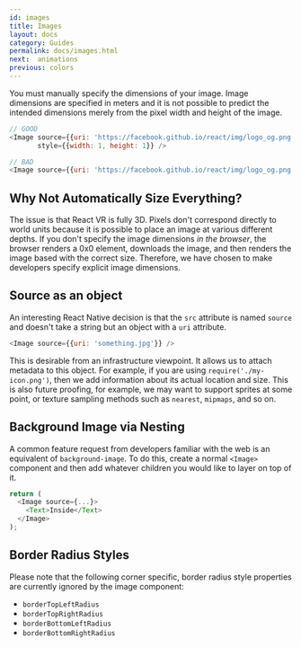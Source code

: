 ```yaml
---
id: images
title: Images
layout: docs
category: Guides
permalink: docs/images.html
next:  animations
previous: colors
---
```


You must manually specify the dimensions of your image. Image dimensions are
specified in meters and it is not possible to predict the intended dimensions
merely from the pixel width and height of the image.

```javascript
// GOOD
<Image source={{uri: 'https://facebook.github.io/react/img/logo_og.png'}}
       style={{width: 1, height: 1}} />

// BAD
<Image source={{uri: 'https://facebook.github.io/react/img/logo_og.png'}} />
```

## Why Not Automatically Size Everything?

The issue is that React VR is fully 3D. Pixels don't correspond directly to
world units because it is possible to place an image at various different
depths. If you don't specify the image dimensions *in the browser*, the browser
renders a 0x0 element, downloads the image, and then renders the image based
with the correct size. Therefore, we have chosen to make developers specify
explicit image dimensions.

## Source as an object

An interesting React Native decision is that the `src` attribute is named
`source` and doesn't take a string but an object with a `uri` attribute.

```javascript
<Image source={{uri: 'something.jpg'}} />
```

This is desirable from an infrastructure viewpoint. It allows us to attach
metadata to this object. For example, if you are using
`require('./my-icon.png')`, then we add information about its actual location
and size. This is also future proofing, for example, we may want to support
sprites at some point, or texture sampling methods such as `nearest`, `mipmaps`,
and so on.

## Background Image via Nesting

A common feature request from developers familiar with the web is an equivalent
of `background-image`. To do this, create a normal `<Image>` component and then
add whatever children you would like to layer on top of it.

```javascript
return (
  <Image source={...}>
    <Text>Inside</Text>
  </Image>
);
```

## Border Radius Styles

Please note that the following corner specific, border radius style properties are currently ignored by the image component:

* `borderTopLeftRadius`
* `borderTopRightRadius`
* `borderBottomLeftRadius`
* `borderBottomRightRadius`
